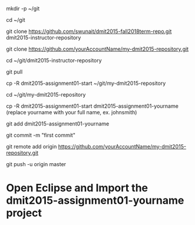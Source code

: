 mkdir -p ~/git

cd ~/git

git clone https://github.com/swunait/dmit2015-fall2018term-repo.git dmit2015-instructor-repository

git clone https://github.com/yourAccountName/my-dmit2015-repository.git

cd ~/git/dmit2015-instructor-repository

git pull

cp -R dmit2015-assignment01-start ~/git/my-dmit2015-repository

cd ~/git/my-dmit2015-repository

cp -R dmit2015-assignment01-start dmit2015-assignment01-yourname (replace yourname with your full name, ex. johnsmith)

git add dmit2015-assignment01-yourname

git commit -m "first commit"

git remote add origin https://github.com/yourAccountName/my-dmit2015-repository.git

git push -u origin master

# Open Eclipse and Import the dmit2015-assignment01-yourname project
